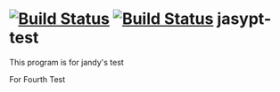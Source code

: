 [![Build Status](https://travis-ci.org/jcooky/jasypt-test.svg?branch=master)](https://travis-ci.org/jcooky/jasypt-test)
[![Build Status](http://greem.io/repos/jcooky/jasypt-test/master.svg)](http://greem.io/repos/jcooky/jasypt-test)
jasypt-test
===
This program is for jandy's test

For Fourth Test
